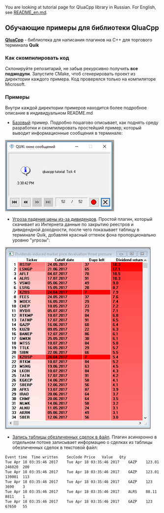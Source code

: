 You are looking at tutorial page for QluaCpp library in Russian. For English, see [README_en.md](README_en.md).

## Обучающие примеры для библиотеки QluaCpp ##

[**QluaCpp**](https://github.com/elelel/qluacpp) - библиотека для написания плагинов на C++ для торгового терминала **Quik**

### Как скомпилировать код ###
Склонируйте репозитарий, не забыв рекурсивно получить **все подмодули**.
Запустите CMake, чтоб сгенерировать проект из директории каждого примера. 
Код проверялся только на компиляторе Microsoft.

### Примеры ###

Внутри каждой директории примеров находится более подробное описание в индивидуальном README.md

 - [Базовый](basic_tutorial) пример. Подробно пошагово описывает, как поднять среду разработки и скомпилировать простейший пример, который выводит информационные сообщения в терминале:
 
 ![Информационное сообщение с тиком](basic_tutorial/doc/message_screenshot.png)

 - [Угроза падения цены из-за дивидендов](dividend_threat). Простой плагин, который скачивает из Интернета данные по закрытию реестров и дивидендной доходности, после чего показывает таблицу в терминале Quik, добавляя красный оттенок фона пропорционально уровню "угрозы":

 ![Dividend threat screenshot](dividend_threat/doc/table_screenshot.png)

- [Запись таблицы обезличенных сделок в файл](log_all_trades). Плагин асинхронно в отдельном потоке записывает информацию о сделках из таблицы обезличенных сделок в текстовой файл:

```
Event time	Time written	SecCode	Price	Value	Qty
Tue Apr 18 03:35:46 2017	Tue Apr 18 03:35:46 2017	GAZP	123.01	246020	200
Tue Apr 18 03:35:46 2017	Tue Apr 18 03:35:46 2017	GAZP	123.01	139001	113
Tue Apr 18 03:35:46 2017	Tue Apr 18 03:35:46 2017	GAZP	123	3690	3
Tue Apr 18 03:35:46 2017	Tue Apr 18 03:35:46 2017	ALRS	88.11	8811	1
Tue Apr 18 03:35:46 2017	Tue Apr 18 03:35:46 2017	GAZP	123	67650	55
```


